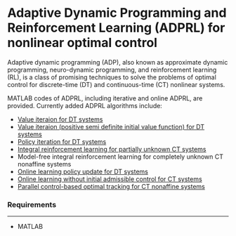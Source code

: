 # Adaptive Dynamic Programming and Reinforcement Learning (ADPRL) for nonlinear optimal control
Adaptive dynamic programming (ADP), also known as approximate dynamic programming, neuro-dynamic programming, and reinforcement learning (RL), is a class of promising techniques to solve the problems of optimal control for discrete-time (DT) and continuous-time (CT) nonlinear systems.

 MATLAB codes of ADPRL, including iterative and online ADPRL, are provided. Currently added ADPRL algorithms include:
 - [Value iteraion for DT systems](https://ieeexplore.ieee.org/abstract/document/4554208)
 - [Value iteraion (positive semi definite initial value function) for DT systems](https://ieeexplore.ieee.org/abstract/document/7314890)
 - [Policy iteration for DT systems](https://ieeexplore.ieee.org/abstract/document/6609085)
 - [Integral reinforcement learning for partially unknown CT systems](https://www.sciencedirect.com/science/article/abs/pii/S0893608009000446)
 - Model-free integral reinforcement learning for completely unknown CT nonaffine systems
 - [Online learning policy update for DT systems](https://ieeexplore.ieee.org/abstract/document/6208889)
 - [Online learning without initial admissible control for CT systems](https://ieeexplore.ieee.org/document/5717676)
 - [Parallel control-based optimal tracking for CT nonaffine systems](https://www.ieee-jas.net/en/article/doi/10.1109/JAS.2020.1003426)

### Requirements
********
- MATLAB
